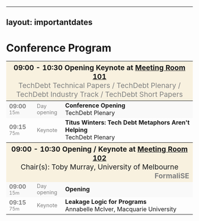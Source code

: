 

---
layout: importantdates
---

   
<div class="col-lg8 mx-auto">
    <h1 class="display-4" style="text-align: left;">
    Conference Program
    </h1>
<p>
<table cellpadding="10" cellspacing="0" style="width: 100%; border-collapse: collapse;">
    <thead>
        <tr>
            <th colspan="3" style="background-color: #f8f1df; font-weight: bold; font-size: 1.2em;">
                09:00 - 10:30 Opening Keynote at <a href="#">Meeting Room 101</a><br>
                <span style="font-weight: normal; color: gray;">TechDebt Technical Papers / TechDebt Plenary / TechDebt Industry Track / TechDebt Short Papers</span>
            </th>
        </tr>
    </thead>
    <tbody>
        <tr style="background-color: #f9f9f9;">
            <td style="width: 15%; font-weight: bold; color: gray;">09:00<br><span style="font-weight: normal; font-size: 0.8em;">15m</span></td>
            <td style="width: 15%; font-size: 0.9em; color: gray;">Day opening</td>
            <td><b>Conference Opening</b><br>TechDebt Plenary</td>
        </tr>
        <tr>
            <td style="width: 15%; font-weight: bold; color: gray;">09:15<br><span style="font-weight: normal; font-size: 0.8em;">75m</span></td>
            <td style="width: 15%; font-size: 0.9em; color: gray;">Keynote</td>
            <td><b>Titus Winters: Tech Debt Metaphors Aren't Helping</b><br>TechDebt Plenary</td>
        </tr>
        <tr>
            <th colspan="3" style="background-color: #f8f1df; font-weight: bold; font-size: 1.2em;">
                09:00 - 10:30 Opening / Keynote at <a href="#">Meeting Room 102</a><br>
                <span style="font-weight: normal;">Chair(s): Toby Murray, University of Melbourne</span>
                <span style="float: right; color: gray;">FormaliSE</span>
            </th>
        </tr>
        <tr style="background-color: #f9f9f9;">
            <td style="width: 15%; font-weight: bold; color: gray;">09:00<br><span style="font-weight: normal; font-size: 0.8em;">15m</span></td>
            <td style="width: 15%; font-size: 0.9em; color: gray;">Day opening</td>
            <td><b>Opening</b></td>
        </tr>
        <tr>
            <td style="width: 15%; font-weight: bold; color: gray;">09:15<br><span style="font-weight: normal; font-size: 0.8em;">75m</span></td>
            <td style="width: 15%; font-size: 0.9em; color: gray;">Keynote</td>
            <td><b>Leakage Logic for Programs</b><br>Annabelle McIver, Macquarie University</td>
        </tr>
    </tbody>
</table>
</p>

